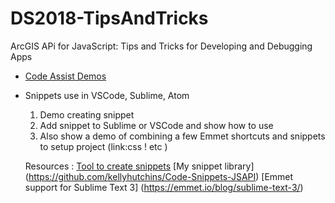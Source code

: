# DS2018-TipsAndTricks
ArcGIS APi for JavaScript: Tips and Tricks for Developing and Debugging Apps 



* [Code Assist Demos](CodeAssistDemos/README.md])
* Snippets use in VSCode, Sublime, Atom
    1. Demo creating snippet 
    2. Add snippet to Sublime or VSCode and show how to use 
    3. Also show a demo of combining a few Emmet shortcuts and snippets to setup project 
        (link:css ! etc )

    Resources :
     [Tool to create snippets](https://pawelgrzybek.com/snippet-generator/)
     [My snippet library] (https://github.com/kellyhutchins/Code-Snippets-JSAPI)
     [Emmet support for Sublime Text 3] (https://emmet.io/blog/sublime-text-3/)
